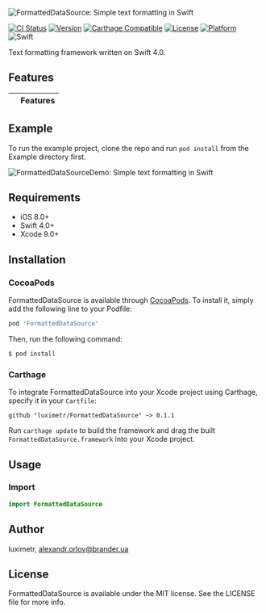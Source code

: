 ![FormattedDataSource: Simple text formatting in Swift](https://github.com/luximetr/FormattedDataSource/blob/develop/Assets/FormattedDataSource.png)


[![CI Status](http://img.shields.io/travis/luximetr/FormattedDataSource.svg?style=flat)](https://travis-ci.org/luximetr/FormattedDataSource)
[![Version](https://img.shields.io/cocoapods/v/FormattedDataSource.svg?style=flat)](http://cocoapods.org/pods/FormattedDataSource)
[![Carthage Compatible](https://img.shields.io/badge/Carthage-compatible-4BC51D.svg?style=flat)](https://github.com/Carthage/Carthage)
[![License](https://img.shields.io/cocoapods/l/FormattedDataSource.svg?style=flat)](http://cocoapods.org/pods/FormattedDataSource)
[![Platform](https://img.shields.io/cocoapods/p/FormattedDataSource.svg?style=flat)](http://cocoapods.org/pods/FormattedDataSource)
![Swift](https://img.shields.io/badge/%20in-swift%204.0-orange.svg)

Text formatting framework written on Swift 4.0.

## Features

| |Features |
|-------------------|------------------------------------------------------------|

## Example

To run the example project, clone the repo and run `pod install` from the Example directory first.

![FormattedDataSourceDemo: Simple text formatting in Swift](https://github.com/luximetr/FormattedDataSource/blob/develop/Assets/demo.gif)

## Requirements

- iOS 8.0+
- Swift 4.0+
- Xcode 9.0+

## Installation

### CocoaPods

FormattedDataSource is available through [CocoaPods](http://cocoapods.org). To install
it, simply add the following line to your Podfile:

```ruby
pod 'FormattedDataSource'
```

Then, run the following command:

```bash
$ pod install
```

### Carthage

To integrate FormattedDataSource into your Xcode project using Carthage, specify it in your `Cartfile`:

```ogdl
github "luximetr/FormattedDataSource" ~> 0.1.1
```

Run `carthage update` to build the framework and drag the built `FormattedDataSource.framework` into your Xcode project.

## Usage

### Import

```swift
import FormattedDataSource
```

## Author

luximetr, alexandr.orlov@brander.ua

## License

FormattedDataSource is available under the MIT license. See the LICENSE file for more info.
